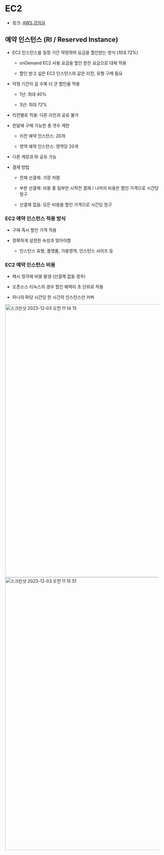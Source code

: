 # EC2

- 링크: [AWS 강의실](https://www.youtube.com/watch?v=MHIKINUxVtQ)    

## 예약 인스턴스 (RI / Reserved Instance)  

- EC2 인스턴스를 일정 기간 약정하여 요금을 할인받는 방식 (최대 72%)

    - onDemand EC2 사용 요금을 할인 받은 요금으로 대체 적용

    - 할인 받고 싶은 EC2 인스턴스와 같은 리전, 유형 구매 필요  


- 약정 기간이 길 수록 더 큰 할인율 적용

    - 1년: 최대 40%  

    - 3년: 최대 72%  


- 리전별로 적용: 다른 리전과 공유 불가  

- 한달에 구매 가능한 총 갯수 제한

    - 리전 예약 인스턴스: 20개

    - 영역 예약 인스턴스: 영역당 20개  

- 다른 계정과 RI 공유 가능  

- 결제 방법

    - 전체 선결제: 가장 저렴

    - 부분 선결제: 비용 중 일부만 시작전 결제 / 나머지 비용은 할인 가격으로 시간당 청구

    - 선결제 없음: 모든 비용을 할인 가격으로 시간당 청구  

### EC2 예약 인스턴스 적용 방식

- 구매 즉시 할인 가격 적용

- 정확하게 설정한 속성과 맞아야함  

    - 인스턴스 유형, 플랫폼, 가용영역, 인스턴스 사이즈 등  

### EC2 예약 인스턴스 비용

- 매시 정각에 비용 발생 (선결제 없을 경우)  

- 오픈소스 리눅스의 경우 할인 해택이 초 단위로 적용  

- 하나의 RI당 시간당 한 시간의 인스턴스만 커버  

<img width="890" alt="스크린샷 2023-12-03 오전 11 14 15" src="https://github.com/sonicce99/TIL/assets/87749134/a75e27d9-9f67-42c8-b9c0-d82218f3c339">

<img width="890" alt="스크린샷 2023-12-03 오전 11 15 51" src="https://github.com/sonicce99/TIL/assets/87749134/d766b6e2-41ff-4a4c-ae69-2b489c78adac">

